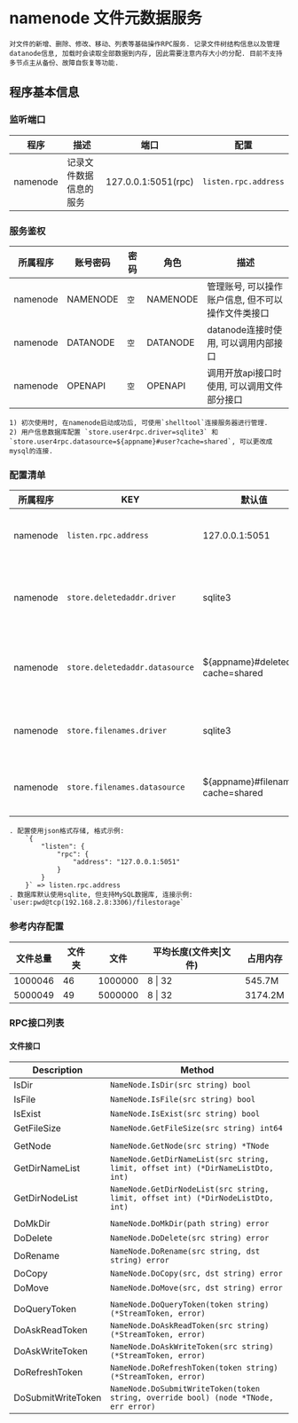 # namenode 文件元数据服务

    对文件的新增、删除、修改、移动、列表等基础操作RPC服务. 记录文件树结构信息以及管理datanode信息, 加载时会读取全部数据到内存, 因此需要注意内存大小的分配. 目前不支持多节点主从备份、故障自恢复等功能.

## 程序基本信息

### 监听端口

|  程序 |  描述  |  端口  |  配置  |
| ----- |------ | ------ | ---- |
| namenode | 记录文件数据信息的服务 | 127.0.0.1:5051(rpc) | `listen.rpc.address` |

### 服务鉴权

| 所属程序 |  账号密码 |  密码  |  角色  |  描述  |
| ------- | ------|------ | ------ | ------ |
| namenode | NAMENODE | `空` | NAMENODE | 管理账号, 可以操作账户信息, 但不可以操作文件类接口 |
| namenode | DATANODE | `空` | DATANODE | datanode连接时使用, 可以调用内部接口 |
| namenode | OPENAPI | `空` | OPENAPI |  调用开放api接口时使用, 可以调用文件部分接口 |

    1) 初次使用时, 在namenode启动成功后, 可使用`shelltool`连接服务器进行管理.
    2) 用户信息数据库配置 `store.user4rpc.driver=sqlite3` 和 `store.user4rpc.datasource=${appname}#user?cache=shared`, 可以更改成mysql的连接.

### 配置清单

|  所属程序 |  KEY  |  默认值  |  可选值  |  描述 |
| ------ | ------ | ------ | ---- | ---- |
| namenode | `listen.rpc.address` | 127.0.0.1:5051 | `*` | RPC服务监听地址 |
| namenode | `store.deletedaddr.driver` | sqlite3 | `sqlite3\|mysql` | 已删除的文件地址信息 |
| namenode | `store.deletedaddr.datasource` | ${appname}#deleted?cache=shared | `sqlite3\|mysql支持的地址` | 已删除的文件地址信息 |
| namenode | `store.filenames.driver` | sqlite3 | `sqlite3\|mysql` | 完整的文件树信息 |
| namenode | `store.filenames.datasource` | ${appname}#filenames?cache=shared | `sqlite3\|mysql支持的地址` | 完整的文件树信息 |

    . 配置使用json格式存储, 格式示例: 
        `{
            "listen": {
                "rpc": {
                    "address": "127.0.0.1:5051"
                }
            }
        }` => listen.rpc.address
    . 数据库默认使用sqlite, 但支持MySQL数据库, 连接示例: `user:pwd@tcp(192.168.2.8:3306)/filestorage`

### 参考内存配置

|  文件总量 |  文件夹  |  文件  |  平均长度(文件夹\|文件)  |  占用内存 |
| ------ | ------ | ------ | ---- | ---- |
| 1000046 | 46 | 1000000 |  8 \| 32 | 545.7M |
| 5000049 | 49 | 5000000 |  8 \| 32 | 3174.2M |

### RPC接口列表

#### 文件接口

|  Description |    Method    |
| ------------ | ------------ |
| IsDir | `NameNode.IsDir(src string) bool` |
| IsFile | `NameNode.IsFile(src string) bool` |
| IsExist | `NameNode.IsExist(src string) bool` |
| GetFileSize | `NameNode.GetFileSize(src string) int64` |
| | |
| GetNode | `NameNode.GetNode(src string) *TNode` |
| GetDirNameList | `NameNode.GetDirNameList(src string, limit, offset int) (*DirNameListDto, int)` |
| GetDirNodeList | `NameNode.GetDirNodeList(src string, limit, offset int) (*DirNodeListDto, int)` |
| | |
| DoMkDir | `NameNode.DoMkDir(path string) error` |
| DoDelete | `NameNode.DoDelete(src string) error` |
| DoRename | `NameNode.DoRename(src string, dst string) error` |
| DoCopy | `NameNode.DoCopy(src, dst string) error` |
| DoMove | `NameNode.DoMove(src, dst string) error` |
| | |
| DoQueryToken | `NameNode.DoQueryToken(token string) (*StreamToken, error)` |
| DoAskReadToken | `NameNode.DoAskReadToken(src string) (*StreamToken, error)` |
| DoAskWriteToken | `NameNode.DoAskWriteToken(src string) (*StreamToken, error)` |
| DoRefreshToken | `NameNode.DoRefreshToken(token string) (*StreamToken, error)` |
| DoSubmitWriteToken | `NameNode.DoSubmitWriteToken(token string, override bool) (node *TNode, err error)` |
